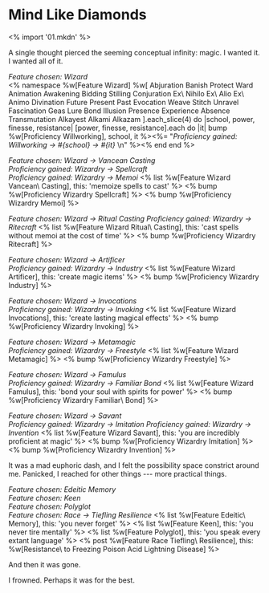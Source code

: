 # Mind Like Diamonds

<% import '01.mkdn' %>

A single thought pierced the seeming conceptual infinity: magic. I wanted it. I wanted all of it.

_Feature chosen: Wizard_  
<%
namespace %w[Feature Wizard]
%w[
Abjuration Banish Protect Ward 
Animation Awakening Bidding Stilling 
Conjuration Ex\ Nihilo Ex\ Alio Ex\ Animo 
Divination Future Present Past 
Evocation Weave Stitch Unravel 
Fascination Geas Lure Bond 
Illusion Presence Experience Absence 
Transmutation Alkayest Alkami Alkazam
].each_slice(4) do |school, power, finesse, resistance|
  [power, finesse, resistance].each do |it|
    bump %w[Proficiency Willworking], school, it
      %><%= "_Proficiency gained: Willworking → #{school} → #{it}_  \n" %><%
  end
end
%>

_Feature chosen: Wizard → Vancean Casting_  
_Proficiency gained: Wizardry → Spellcraft_  
_Proficiency gained: Wizardry → Memoi_
<% list %w[Feature Wizard Vancean\ Casting], this: 'memoize spells to cast' %>
<% bump %w[Proficiency Wizardry Spellcraft] %>
<% bump %w[Proficiency Wizardry Memoi] %>

_Feature chosen: Wizard → Ritual Casting_
_Proficiency gained: Wizardry → Ritecraft_
<% list %w[Feature Wizard Ritual\ Casting], this: 'cast spells without memoi at the cost of time' %>
<% bump %w[Proficiency Wizardry Ritecraft] %>

_Feature chosen: Wizard → Artificer_  
_Proficiency gained: Wizardry → Industry_
<% list %w[Feature Wizard Artificer], this: 'create magic items' %>
<% bump %w[Proficiency Wizardry Industry] %>

_Feature chosen: Wizard → Invocations_  
_Proficiency gained: Wizardry → Invoking_
<% list %w[Feature Wizard Invocations], this: 'create lasting magical effects' %>
<% bump %w[Proficiency Wizardry Invoking] %>

_Feature chosen: Wizard → Metamagic_  
_Proficiency gained: Wizardry → Freestyle_
<% list %w[Feature Wizard Metamagic] %>
<% bump %w[Proficiency Wizardry Freestyle] %>

_Feature chosen: Wizard → Famulus_  
_Proficiency gained: Wizardry → Familiar Bond_
<% list %w[Feature Wizard Famulus], this: 'bond your soul with spirits for power' %>
<% bump %w[Proficiency Wizardry Familiar\ Bond] %>

_Feature chosen: Wizard → Savant_  
_Proficiency gained: Wizardry → Imitation_
_Proficiency gained: Wizardry → Invention_
<% list %w[Feature Wizard Savant], this: 'you are incredibly proficient at magic' %>
<% bump %w[Proficiency Wizardry Imitation] %>
<% bump %w[Proficiency Wizardry Invention] %>

It was a mad euphoric dash, and I felt the possibility space constrict around me. Panicked,
I reached for other things --- more practical things.

_Feature chosen: Edeitic Memory_  
_Feature chosen: Keen_  
_Feature chosen: Polyglot_  
_Feature chosen: Race → Tiefling Resilience_
<% list %w[Feature Edeitic\ Memory], this: 'you never forget' %>
<% list %w[Feature Keen], this: 'you never tire mentally' %>
<% list %w[Feature Polyglot], this: 'you speak every extant language' %>
<% post %w[Feature Race Tiefling\ Resilience], this: %w[Resistance\ to Freezing Poison Acid Lightning Disease] %>

And then it was gone.

I frowned. Perhaps it was for the best.
